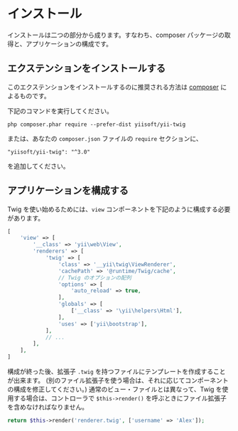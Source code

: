インストール
============

インストールは二つの部分から成ります。すなわち、composer パッケージの取得と、アプリケーションの構成です。

## エクステンションをインストールする

このエクステンションをインストールするのに推奨される方法は [composer](http://getcomposer.org/download/) によるものです。

下記のコマンドを実行してください。

```
php composer.phar require --prefer-dist yiisoft/yii-twig
```

または、あなたの `composer.json` ファイルの `require` セクションに、

```
"yiisoft/yii-twig": "^3.0"
```

を追加してください。

## アプリケーションを構成する

Twig を使い始めるためには、`view` コンポーネントを下記のように構成する必要があります。

```php
[
    'view' => [
        '__class' => 'yii\web\View',
        'renderers' => [
            'twig' => [
                'class' => '__yii\twig\ViewRenderer',
                'cachePath' => '@runtime/Twig/cache',
                // Twig のオプションの配列
                'options' => [
                    'auto_reload' => true,
                ],
                'globals' => [
                    ['__class' => '\yii\helpers\Html'],
                ],
                'uses' => ['yii\bootstrap'],
            ],
            // ...
        ],
    ],
]
```

構成が終った後、拡張子 `.twig` を持つファイルにテンプレートを作成することが出来ます。
(別のファイル拡張子を使う場合は、それに応じてコンポーネントの構成を修正してください。)
通常のビュー・ファイルとは異なって、Twig を使用する場合は、コントローラで `$this->render()` を呼ぶときにファイル拡張子を含めなければなりません。

```php
return $this->render('renderer.twig', ['username' => 'Alex']);
```
